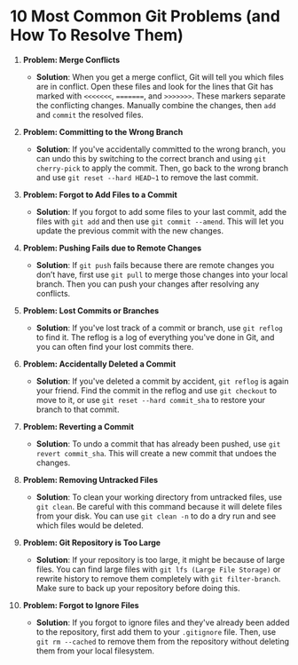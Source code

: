 # 10 Most Common Git Problems (and How To Resolve Them)

1.  **Problem: Merge Conflicts**

    *   **Solution**: When you get a merge conflict, Git will tell you which files are in conflict. Open these files and look for the lines that Git has marked with `<<<<<<<`, `=======`, and `>>>>>>>`. These markers separate the conflicting changes. Manually combine the changes, then `add` and `commit` the resolved files.

2.  **Problem: Committing to the Wrong Branch**

    *   **Solution**: If you've accidentally committed to the wrong branch, you can undo this by switching to the correct branch and using `git cherry-pick` to apply the commit. Then, go back to the wrong branch and use `git reset --hard HEAD~1` to remove the last commit.

3.  **Problem: Forgot to Add Files to a Commit**

    *   **Solution**: If you forgot to add some files to your last commit, add the files with `git add` and then use `git commit --amend`. This will let you update the previous commit with the new changes.

4.  **Problem: Pushing Fails due to Remote Changes**

    *   **Solution**: If `git push` fails because there are remote changes you don’t have, first use `git pull` to merge those changes into your local branch. Then you can push your changes after resolving any conflicts.

5.  **Problem: Lost Commits or Branches**

    *   **Solution**: If you've lost track of a commit or branch, use `git reflog` to find it. The reflog is a log of everything you've done in Git, and you can often find your lost commits there.

6.  **Problem: Accidentally Deleted a Commit**

    *   **Solution**: If you've deleted a commit by accident, `git reflog` is again your friend. Find the commit in the reflog and use `git checkout` to move to it, or use `git reset --hard commit_sha` to restore your branch to that commit.

7.  **Problem: Reverting a Commit**

    *   **Solution**: To undo a commit that has already been pushed, use `git revert commit_sha`. This will create a new commit that undoes the changes.

8.  **Problem: Removing Untracked Files**

    *   **Solution**: To clean your working directory from untracked files, use `git clean`. Be careful with this command because it will delete files from your disk. You can use `git clean -n` to do a dry run and see which files would be deleted.

9.  **Problem: Git Repository is Too Large**

    *   **Solution**: If your repository is too large, it might be because of large files. You can find large files with `git lfs (Large File Storage)` or rewrite history to remove them completely with `git filter-branch`. Make sure to back up your repository before doing this.

10. **Problem: Forgot to Ignore Files**

    *   **Solution**: If you forgot to ignore files and they've already been added to the repository, first add them to your `.gitignore` file. Then, use `git rm --cached` to remove them from the repository without deleting them from your local filesystem.

    <div style="page-break-after: always; break-after: page;"></div>
